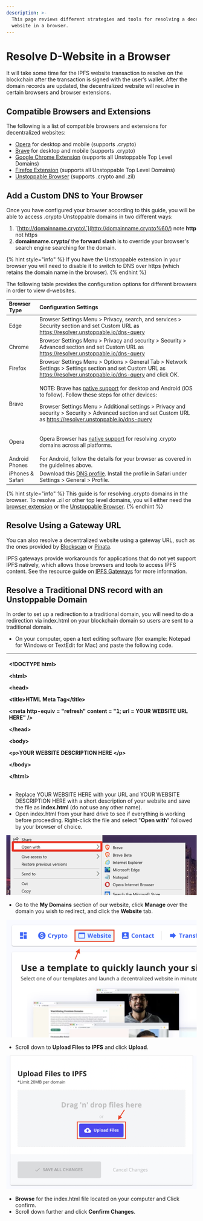 ```yaml
---
description: >-
  This page reviews different strategies and tools for resolving a decentralized
  website in a browser.
---
```


# Resolve D-Website in a Browser

It will take some time for the IPFS website transaction to resolve on the blockchain after the transaction is signed with the user’s wallet. After the domain records are updated, the decentralized website will resolve in certain browsers and browser extensions.

## Compatible Browsers and Extensions

The following is a list of compatible browsers and extensions for decentralized websites:

* [Opera](https://unstoppabledomains.com/opera) for desktop and mobile \(supports .crypto\)
* [Brave](https://unstoppabledomains.com/brave_pa) for desktop and mobile \(supports .crypto\)
* [Google Chrome Extension](https://chrome.google.com/webstore/detail/unstoppable-extension/beelkklmblgdljamcmoffgfbdddfpnnl?hl=en-US&authuser=0) \(supports all Unstoppable Top Level Domains\)
* [Firefox Extension](https://addons.mozilla.org/en-US/firefox/addon/unstoppable-extension/) \(supports all Unstoppable Top Level Domains\)
* [Unstoppable Browser](https://unstoppabledomains.com/browser) \(supports .crypto and .zil\)

## Add a Custom DNS to Your Browser

Once you have configured your browser according to this guide, you will be able to access .crypto Unstoppable domains in two different ways:

1. \`[http://domainname.crypto\`](http://domainname.crypto%60/) note **http** not https
2. **domainname.crypto/** the **forward slash** is to override your browser's search engine searching for the domain.

{% hint style="info" %}
If you have the Unstoppable extension in your browser you will need to disable it to switch to DNS over https \(which retains the domain name in the browser\).
{% endhint %}

The following table provides the configuration options for different browsers in order to view d-websites.

<table>
  <thead>
    <tr>
      <th style="text-align:left">Browser Type</th>
      <th style="text-align:left">Configuration Settings</th>
    </tr>
  </thead>
  <tbody>
    <tr>
      <td style="text-align:left">Edge</td>
      <td style="text-align:left">Browser Settings Menu &gt; Privacy, search, and services &gt; Security
        section and set Custom URL as <a href="https://resolver.unstoppable.io/dns-query">https://resolver.unstoppable.io/dns-query</a>
      </td>
    </tr>
    <tr>
      <td style="text-align:left">Chrome</td>
      <td style="text-align:left">Browser Settings Menu &gt; Privacy and security &gt; Security &gt; Advanced
        section and set Custom URL as <a href="https://resolver.unstoppable.io/dns-query">https://resolver.unstoppable.io/dns-query</a> 
      </td>
    </tr>
    <tr>
      <td style="text-align:left">Firefox</td>
      <td style="text-align:left">Browser Settings Menu &gt; Options &gt; General Tab &gt; Network Settings
        &gt; Settings section and set Custom URL as <a href="https://resolver.unstoppable.io/dns-query">https://resolver.unstoppable.io/dns-query</a> and
        click OK.</td>
    </tr>
    <tr>
      <td style="text-align:left">Brave</td>
      <td style="text-align:left">
        <p>NOTE: Brave has <a href="https://support.unstoppabledomains.com/support/solutions/articles/48001188302-ultimate-user-guide#surfdweb">native support</a> for
          desktop and Android (iOS to follow). Follow these steps for other devices:</p>
        <p></p>
        <p>Browser Settings Menu &gt; Additional settings &gt; Privacy and security
          &gt; Security &gt; Advanced section and set Custom URL as <a href="https://resolver.unstoppable.io/dns-query">https://resolver.unstoppable.io/dns-query</a>
        </p>
      </td>
    </tr>
    <tr>
      <td style="text-align:left">Opera</td>
      <td style="text-align:left">
        <p></p>
        <p>Opera Browser has <a href="https://unstoppabledomains.com/blog/opera-helloweb3">native support</a> for
          resolving .crypto domains across all platforms.</p>
      </td>
    </tr>
    <tr>
      <td style="text-align:left">Android Phones</td>
      <td style="text-align:left">For Android, follow the details for your browser as covered in the guidelines
        above.</td>
    </tr>
    <tr>
      <td style="text-align:left">iPhones &amp; Safari</td>
      <td style="text-align:left">Download this <a href="https://gist.github.com/mvwi/52b1f51786e95e791bc44c00ddeb4d85/raw/9315fc9172a7b2dd91dd849a8cb3bbe3295362a9/cloudflare-https.mobileconfig">DNS profile</a>.
        Install the profile in Safari under Settings &gt; General &gt; Profile.</td>
    </tr>
  </tbody>
</table>

{% hint style="info" %}
This guide is for resolving .crypto domains in the browser. To resolve .zil or other top level domains, you will either need the [browser extension](https://unstoppabledomains.com/extension) or the [Unstoppable Browser](https://unstoppabledomains.com/browser).
{% endhint %}

## Resolve Using a Gateway URL

You can also resolve a decentralized website using a gateway URL, such as the ones provided by [Blockscan](http://blockscan.com/) or [Pinata](https://docs.pinata.cloud/gateways/dedicated-gateways). 

IPFS gateways provide workarounds for applications that do not yet support IPFS natively, which allows those browsers and tools to access IPFS content. See the resource guide on [IPFS Gateways](https://docs.ipfs.io/concepts/ipfs-gateway/#overview) for more information.

## **Resolve a Traditional DNS record with an Unstoppable Domain**

In order to set up a redirection to a traditional domain, you will need to do a redirection via index.html on your blockchain domain so users are sent to a traditional domain. 

* On your computer, open a text editing software \(for example: Notepad for Windows or TextEdit for Mac\) and paste the following code.

<table>
  <thead>
    <tr>
      <th style="text-align:left">
        <p>&lt;!DOCTYPE html&gt;</p>
        <p>&lt;html&gt;</p>
        <p>&lt;head&gt;</p>
        <p>&lt;title&gt;HTML Meta Tag&lt;/title&gt;</p>
        <p>&lt;meta http-equiv = &quot;refresh&quot; content = &quot;1; url = YOUR
          WEBSITE URL HERE&quot; /&gt;</p>
        <p>&lt;/head&gt;</p>
        <p>&lt;body&gt;</p>
        <p>&lt;p&gt;YOUR WEBSITE DESCRIPTION HERE &lt;/p&gt;</p>
        <p>&lt;/body&gt;</p>
        <p>&lt;/html&gt;</p>
      </th>
    </tr>
  </thead>
  <tbody></tbody>
</table>



* Replace YOUR WEBSITE HERE with your URL and YOUR WEBSITE DESCRIPTION HERE with a short description of your website and save the file as **index.html** \(do not use any other name\).
* Open index.html from your hard drive to see if everything is working before proceeding. Right-click the file and select "**Open with**" followed by your browser of choice. 

![Right click to &apos;Open With&apos; a specific or preferred browser](../.gitbook/assets/open-with-specific-browser.png)

* Go to the **My Domains** section of our website, click **Manage** over the domain you wish to redirect, and click the **Website** tab.

![Locate the Website tab under My Domains -&amp;gt; Manage](../.gitbook/assets/website-tab-manage-domains-version2.png)

* Scroll down to **Upload Files to IPFS** and click **Upload**.

![Locate the IPFS File Uploader tool in Manage -&amp;gt; Website](../.gitbook/assets/ipfs-file-uploader.png)

* **Browse** for the index.html file located on your computer and Click confirm.
* Scroll down further and click **Confirm Changes**.

